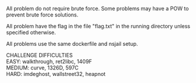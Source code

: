 All problem do not require brute force. Some problems may have a POW to prevent brute force solutions.

All problem have the flag in the file "flag.txt" in the running directory unless specified otherwise.

All problems use the same dockerfile and nsjail setup.

CHALLENGE DIFFICULTIES  
EASY: walkthrough, ret2libc, 1409F  
MEDIUM: curve, 1326D, 597C  
HARD: imdeghost, wallstreet32, heapnot  
